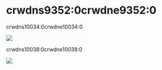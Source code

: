 # crwdns9352:0crwdne9352:0

crwdns10034:0crwdne10034:0

![](crwdns10036:0crwdne10036:0)

crwdns10038:0crwdne10038:0

![](crwdns10040:0crwdne10040:0)
